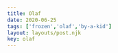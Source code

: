 ```yaml
---
title: Olaf
date: 2020-06-25
tags: ['frozen','olaf','by-a-kid']
layout: layouts/post.njk
key: olaf
---
```

